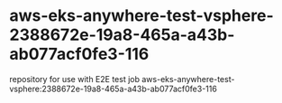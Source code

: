 # aws-eks-anywhere-test-vsphere-2388672e-19a8-465a-a43b-ab077acf0fe3-116
repository for use with E2E test job aws-eks-anywhere-test-vsphere:2388672e-19a8-465a-a43b-ab077acf0fe3-116
